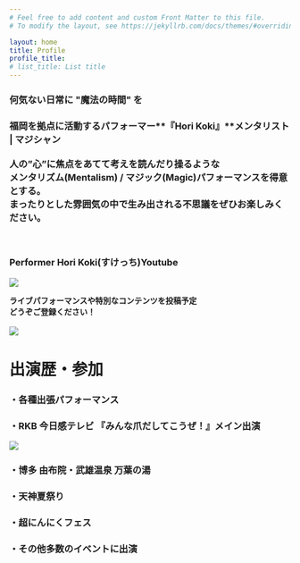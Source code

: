 ```yaml
---
# Feel free to add content and custom Front Matter to this file.
# To modify the layout, see https://jekyllrb.com/docs/themes/#overriding-theme-defaults

layout: home
title: Profile
profile_title: 
# list_title: List title
---
```


### **何気ない日常に "魔法の時間" を**<br>

### 福岡を拠点に活動するパフォーマー**『Hori Koki』**メンタリスト | マジシャン <br><br>人の”**心**”に焦点をあてて考えを読んだり操るような<br>メンタリズム(Mentalism) / マジック(Magic)パフォーマンスを得意とする。<br>まったりとした雰囲気の中で生み出される不思議をぜひお楽しみください。
<br>

### **Performer Hori Koki(すけっち)Youtube**<br>
<a href="https://www.youtube.com/channel/UCorrq0nmicDmOTEV7j1qfTA?view_as=subscriber" target="_blank"><img class="Youtube-img" src="../assets/images/yt_logo_rgb_dark.png"></a>

**ライブパフォーマンスや特別なコンテンツを投稿予定**<br>
**どうぞご登録ください！**<br>
<br>
<img class="Profile-img" src="../assets/images/IMG_71.jpg">
<br>

# 出演歴・参加
### ・各種出張パフォーマンス
### ・RKB 今日感テレビ 『みんな爪だしてこうぜ！』メイン出演
<img class="RKB-img" src="../images/rkb.jpeg">

### ・博多 由布院・武雄温泉 万葉の湯
### ・天神夏祭り
### ・超にんにくフェス
### ・その他多数のイベントに出演